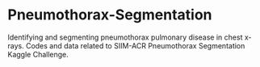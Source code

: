 # Pneumothorax-Segmentation
Identifying and segmenting pneumothorax pulmonary disease in chest x-rays. Codes and data related to SIIM-ACR Pneumothorax Segmentation Kaggle Challenge.
